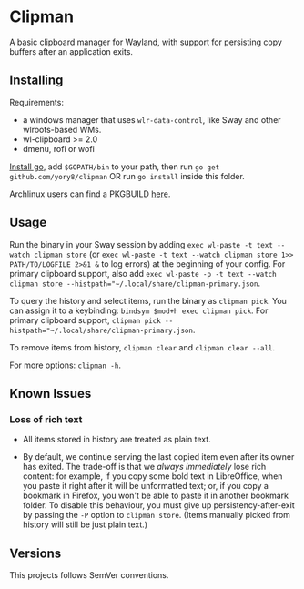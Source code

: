# Clipman

A basic clipboard manager for Wayland, with support for persisting copy buffers after an application exits.

## Installing

Requirements:

- a windows manager that uses `wlr-data-control`, like Sway and other wlroots-based WMs.
- wl-clipboard >= 2.0
- dmenu, rofi or wofi

[Install go](https://golang.org/doc/install), add `$GOPATH/bin` to your path, then run `go get github.com/yory8/clipman` OR run `go install` inside this folder.

Archlinux users can find a PKGBUILD [here](https://aur.archlinux.org/packages/clipman/).

## Usage

Run the binary in your Sway session by adding `exec wl-paste -t text --watch clipman store` (or `exec wl-paste -t text --watch clipman store 1>> PATH/TO/LOGFILE 2>&1 &` to log errors) at the beginning of your config.
For primary clipboard support, also add `exec wl-paste -p -t text --watch clipman store --histpath="~/.local/share/clipman-primary.json`.

To query the history and select items, run the binary as `clipman pick`. You can assign it to a keybinding: `bindsym $mod+h exec clipman pick`.
For primary clipboard support, `clipman pick --histpath="~/.local/share/clipman-primary.json`.

To remove items from history, `clipman clear` and `clipman clear --all`.

For more options: `clipman -h`.

## Known Issues

### Loss of rich text

- All items stored in history are treated as plain text.

- By default, we continue serving the last copied item even after its owner has exited. The trade-off is that we *always immediately* lose rich content: for example, if you copy some bold text in LibreOffice, when you paste it right after it will be unformatted text; or, if you copy a bookmark in Firefox, you won't be able to paste it in another bookmark folder. To disable this behaviour, you must give up persistency-after-exit by passing the `-P` option to `clipman store`. (Items manually picked from history will still be just plain text.)

## Versions

This projects follows SemVer conventions.
